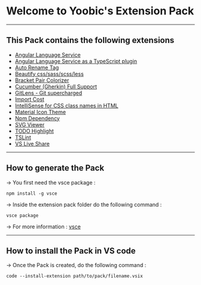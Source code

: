 # Welcome to Yoobic's Extension Pack

----
## This Pack contains the following extensions
*   [Angular Language Service](https://github.com/angular/vscode-ng-language-service)
*   [Angular Language Service as a TypeScript plugin](https://github.com/cyrilletuzi/vscode-typescript-angular-plugin)
*   [Auto Rename Tag](https://github.com/formulahendry/vscode-auto-rename-tag)
*   [Beautify css/sass/scss/less](https://github.com/mike7515/code-beautifier)
*   [Bracket Pair Colorizer](https://github.com/CoenraadS/BracketPair)
*   [Cucumber (Gherkin) Full Support](https://github.com/alexkrechik/VSCucumberAutoComplete)
*   [GitLens - Git supercharged](https://github.com/eamodio/vscode-gitlens)
*   [Import Cost](https://github.com/wix/import-cost)
*   [IntelliSense for CSS class names in HTML](https://github.com/Zignd/HTML-CSS-Class-Completion)
*   [Material Icon Theme](https://github.com/PKief/vscode-material-icon-theme)
*   [Npm Dependency](https://github.com/leftstick/vscode-npm-dependency)
*   [SVG Viewer](https://github.com/cssho/vscode-svgviewer)
*   [TODO Highlight](https://github.com/wayou/vscode-todo-highlight)
*   [TSLint](https://github.com/Microsoft/vscode-tslint)
*   [VS Live Share](https://github.com/MicrosoftDocs/live-share)

----
## How to generate the Pack
-> You first need the vsce package :

    npm install -g vsce

-> Inside the extension pack folder do the following command :

    vsce package

-> For more information : [vsce](https://code.visualstudio.com/docs/extensions/publish-extension)

----
## How to install the Pack in VS code
-> Once the Pack is created, do the following command :

    code --install-extension path/to/pack/filename.vsix
